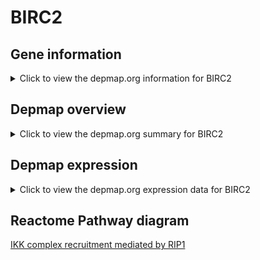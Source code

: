 <h1>BIRC2</h1>

<h2>Gene information</h2>
<details>
  <summary>Click to view the depmap.org information for BIRC2</summary>
  <iframe src="https://depmap.org/portal/gene/BIRC2?tab=about" style="border:none;width:100%;height:800px"></iframe>
</details>

<h2>Depmap overview</h2>
<details>
  <summary>Click to view the depmap.org summary for BIRC2</summary>
  <iframe src="https://depmap.org/portal/gene/BIRC2?tab=overview" style="border:none;width:100%;height:800px"></iframe>
</details>

<h2>Depmap expression</h2>
<details>
  <summary>Click to view the depmap.org expression data for BIRC2</summary>
  <iframe src="https://depmap.org/portal/gene/BIRC2?tab=characterization" style="border:none;width:100%;height:800px"></iframe>
</details>



<h2>Reactome Pathway diagram</h2>
<a href="https://reactome.org/PathwayBrowser/#/R-HSA-937041" target="_BLANK">IKK complex recruitment mediated by RIP1</a>



